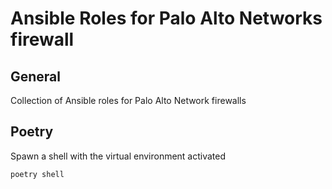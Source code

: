 # Ansible Roles for Palo Alto Networks firewall

## General

Collection of Ansible roles for Palo Alto Network firewalls

## Poetry

Spawn a shell with the virtual environment activated

`poetry shell`
